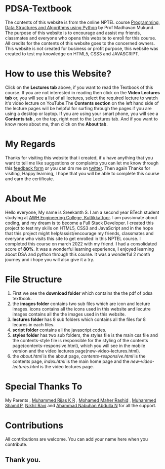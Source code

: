# PDSA-Textbook
The contents of this website is from the online NPTEL course [Programming, Data Structures and Algorithms using Python](https://onlinecourses.nptel.ac.in/noc22_cs70/preview "NTPEL site link") by Prof Madhavan Mukund. The purpose of this website is to encourage and assist my friends, classmates and everyone who opens this website to enroll for this course. All credits for the contents of this website goes to the concerned owners. This website is not created for business or profit purpose, this website was created to test my knowledge on HTML5, CSS3 and JAVASCRIPT.
            
# How to use this Website?
Click on the __Lectures tab__ above, if you want to read the Textbook of this course. If you are not interested in reading then click on the __Video Lectures tab__ or, you will see a list of all lectures, select the required lecture to watch it's video lecture on YouTube.The __Contents section__ on the left hand side of the lecture pages will be helpful for surfing through the pages if you are using a desktop or laptop. If you are using your smart phone, you will see a __Contents tab__ , on the top, right next to the Lectures tab. And if you want to know more about me, then click on the __About tab__.
                
# My Regards
Thanks for visiting this website that i created, if u have anything that you want to tell me like suggestions or complaints you can let me know through this [feedback form](https://forms.gle/MVSLdKgr3GGgMqiK9 "feedback form") or you can dm me on [twitter](https://www.twitter.com/_Sreekanth_S_/ "my twitter profile"). Then again Thanks for visiting, Happy learning, I hope that you will be able to complete this course and earn the certificate.

# About Me
Hello everyone, My name is Sreekanth S. I am a second year BTech student studying at [AWH Engineering College, Kuttikkattoor](https://awhengg.org/ "AWH Engineering College"). I am passionate about coding, and my dream is to become a Full Stack Developer. I created this project to test my skills on HTML5, CSS3 and JavaScript and in the hope that this project might help/assist/encourage my friends, classmates and everyone who visits this site to get enrolled in this NPTEL course. I completed this course on march 2022 with my friend. I had a consolidated score of __80%__. It was a wonderful learning experience, I enjoyed learning about DSA and python through this course. It was a wonderful 2 month journey and i hope you will also give it a try.
    
# File Structure
1) First we see the __download folder__ which contains the the pdf of pdsa textbook. 
2) the __images folder__ contains two sub files which are icon and lecture images. icons contains all the icons used in this website and lecutre images contains all the the images used in this website.
3) __lectures folder__ has 8 sub folders which contains all the files for 8 lecures in each files.
4) __script folder__ contains all the javascript codes.
5) __styles folder__ has two sub folders, the styles file is the main css file and the contents-style file is responsible for the styling of the contents page(contents-responsive.html), which you will see in the mobile version and the video lectures page(new-video-lectures.html).
6) the _about.html_ is the about page, _contents-responsive.html_ is the contents page, _index.html_ is the main home page and the _new-video-lectures.html_ is the video lectures page.

<h1>Special Thanks To</h1>
My Parents ,
<a href="https://github.com/Rijas323" target="_blank" title="Rijas's github profile">Muhammed Rijas K R</a> ,
<a href="https://github.com/mdmrhjz" target="_blank" title="Maher's github profile">Mohamed Maher Rashid</a> ,
<a href="https://github.com/MHDShamil1" target="_blank" title="Shamil's github profile">Muhammed Shamil P</a>,
<a href="https://github.com/nikhilravi2001" target="_blank" title="Nikhil's github profile">Nikhil Ravi</a> and 
<a href="#">Ahammad Nabuhan Abdulla N</a> for all the support.


# Contributions
All contributions are welcome. You can add your name here when you contribute.


## Thank you.